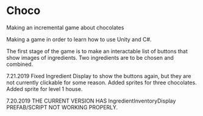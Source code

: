 # Choco
Making an incremental game about chocolates

Making a game in order to learn how to use Unity and C#.

The first stage of the game is to make an interactable list of buttons that show images of ingredients. Two ingredients are to be chosen and combined.

7.21.2019 Fixed Ingredient Display to show the buttons again, but they are not currently clickable for some reason. Added sprites for three chocolates. Added sprite for level 1 house.

7.20.2019 THE CURRENT VERSION HAS IngredientInventoryDisplay PREFAB/SCRIPT NOT WORKING PROPERLY.
